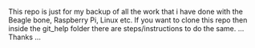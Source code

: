 This repo is just for my backup of all the work that i have done with the Beagle bone, Raspberry Pi, Linux etc. 
If you want to clone this repo then inside the git_help folder there are steps/instructions to do the same.
... Thanks ... 
